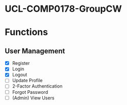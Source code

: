 # UCL-COMP0178-GroupCW

# Functions

## User Management

- [x] Register
- [x] Login
- [x] Logout
- [ ] Update Profile
- [ ] 2-Factor Authentication
- [ ] Forgot Password
- [ ] (Admin) View Users